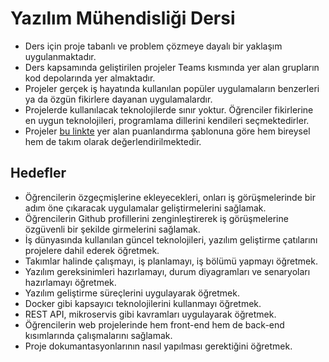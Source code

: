 # Yazılım Mühendisliği Dersi

* Ders için proje tabanlı ve problem çözmeye dayalı bir yaklaşım uygulanmaktadır. 
* Ders kapsamında geliştirilen projeler Teams kısmında yer alan grupların kod depolarında yer almaktadır.
* Projeler gerçek iş hayatında kullanılan popüler uygulamaların benzerleri ya da özgün fikirlere dayanan uygulamalardır.
* Projelerde kullanılacak teknolojilerde sınır yoktur. Öğrenciler fikirlerine en uygun teknolojileri, programlama dillerini kendileri seçmektedirler.
* Projeler [bu linkte](https://drive.google.com/file/d/1INuZ1N1V9eCu3eSb6kczbUMALfIyXZPN/view?usp=sharing) yer alan puanlandırma şablonuna göre hem bireysel hem de takım olarak değerlendirilmektedir.

## Hedefler

* Öğrencilerin özgeçmişlerine ekleyecekleri, onları iş görüşmelerinde bir adım öne çıkaracak uygulamalar geliştirmelerini sağlamak.
* Öğrencilerin Github profillerini zenginleştirerek iş görüşmelerine özgüvenli bir şekilde girmelerini sağlamak.
* İş dünyasında kullanılan güncel teknolojileri, yazılım geliştirme çatılarını projelere dahil ederek öğretmek.
* Takımlar halinde çalışmayı, iş planlamayı, iş bölümü yapmayı öğretmek.
* Yazılım gereksinimleri hazırlamayı, durum diyagramları ve senaryoları hazırlamayı öğretmek.
* Yazılım geliştirme süreçlerini uygulayarak öğretmek.
* Docker gibi kapsayıcı teknolojilerini kullanmayı öğretmek.
* REST API, mikroservis gibi kavramları uygulayarak öğretmek.
* Öğrencilerin web projelerinde hem front-end hem de back-end kısımlarında çalışmalarını sağlamak.
* Proje dokumantasyonlarının nasıl yapılması gerektiğini öğretmek.
